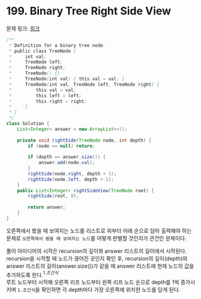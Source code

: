 # 199. Binary Tree Right Side View

문제 링크: [링크](https://leetcode.com/problems/binary-tree-right-side-view/description/)

```java
/**
 * Definition for a binary tree node.
 * public class TreeNode {
 *     int val;
 *     TreeNode left;
 *     TreeNode right;
 *     TreeNode() {}
 *     TreeNode(int val) { this.val = val; }
 *     TreeNode(int val, TreeNode left, TreeNode right) {
 *         this.val = val;
 *         this.left = left;
 *         this.right = right;
 *     }
 * }
 */
class Solution {
    List<Integer> answer = new ArrayList<>();
    
    private void rightSide(TreeNode node, int depth) {
        if (node == null) return;
        
        if (depth == answer.size()) {
            answer.add(node.val);
        } 
        rightSide(node.right, depth + 1);
        rightSide(node.left, depth + 1);
    }
    public List<Integer> rightSideView(TreeNode root) {
        rightSide(root, 0);
        
        return answer;
    }
}
```
오른쪽에서 봤을 때 보여지는 노드를 리스트로 위부터 아래 순으로 담아 출력해야 하는 문제로 `오른쪽에서 봤을 때 보여지는 노드`를 어떻게 판별할 것인지가 관건인 문제이다.  

풀이 아이디어의 시작은 recursion의 깊이와 answer 리스트의 길이에서 시작된다.  
recursion을 시작할 때 노드가 끊어진 곳인지 확인 후, recursion의 깊이(depth)와 answer 리스트의 길이(answer.size())가 같을 때 answer 리스트에 현재 노드의 값을 추가하도록 한다.$^{1. 조건식}$  
루트 노드부터 시작해 오른쪽 리프 노드부터 왼쪽 리프 노드 순으로 depth를 1씩 증가시키며 `1.조건식`을 확인하면 각 depth마다 가장 오른쪽에 위치한 노드를 담게 된다.    
